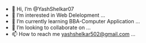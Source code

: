 - 👋 Hi, I’m @YashShelkar07
- 👀 I’m interested in Web Delelopment ...
- 🌱 I’m currently learning BBA-Computer Application ...
- 💞️ I’m looking to collaborate on ...
- 📫 How to reach me yashshelkar502@gmail.com ...

<!---
YashShelkar07/YashShelkar07 is a ✨ special ✨ repository because its `README.md` (this file) appears on your GitHub profile.
You can click the Preview link to take a look at your changes.
--->
